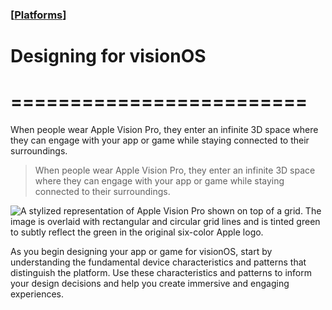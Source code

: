 ### [[Platforms](./translated-human-interface-guidelines-markdown/platforms.md)]  
  
# **Designing for visionOS**  

=========================
=========================



When people wear Apple Vision Pro, they enter an infinite 3D space where they can engage with your app or game while staying connected to their surroundings.  

> When people wear Apple Vision Pro, they enter an infinite 3D space where they can engage with your app or game while staying connected to their surroundings.
>

![A stylized representation of Apple Vision Pro shown on top of a grid. The image is overlaid with rectangular and circular grid lines and is tinted green to subtly reflect the green in the original six-color Apple logo.](https://docs-assets.developer.apple.com/published/df20c2f5927e27ce269d973c6adb3b43/platforms-visionOS-intro@2x.png)



As you begin designing your app or game for visionOS, start by understanding the fundamental device characteristics and patterns that distinguish the platform. Use these characteristics and patterns to inform your design decisions and help you create immersive and engaging experiences.  

